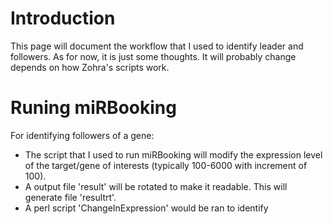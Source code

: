 # Introduction
This page will document the workflow that I used to identify leader and followers. As for now, it is just some thoughts. It will probably change depends on how Zohra's scripts work.

# Runing miRBooking
For identifying followers of a gene: 
- The script that I used to run miRBooking will modify the expression level of the target/gene of interests (typically 100-6000 with increment of 100). 
- A output file 'result' will be rotated to make it readable. This will generate file 'resultrt'. 
- A perl script 'ChangeInExpression' would be ran to identify 
